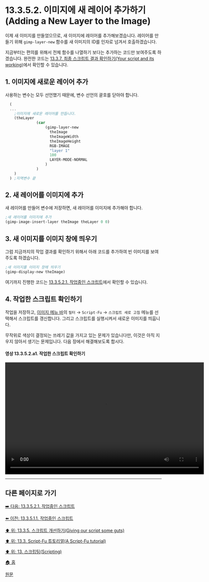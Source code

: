 # 13.3.5.2. 이미지에 새 레이어 추가하기(Adding a New Layer to the Image)
이제 새 이미지를 만들었으므로, 새 이미지에 레이어를 추가해보겠습니다. 레이어를 만들기 위해 `gimp-layer-new` 함수를 새 이미지의 ID를 인자로 넘겨서 호출하겠습니다.

지금부터는 편의를 위해서 전체 함수를 나열하기 보다는 추가하는 코드만 보여주도록 하겠습니다. 완전한 코드는 [13.3.7. 최종 스크립트 결과 확인하기(Your script and its working)](./13-03-07-your-script-and-its-working.md)에서 확인할 수 있습니다.

## 1. 이미지에 새로운 레이어 추가
사용하는 변수는 모두 선언했기 때문에, 변수 선언의 괄호를 닫아야 합니다.

```scheme
  (
  ...
    ;이미지에 새로운 레이어를 만듭니다.
    (theLayer
              (car
                  (gimp-layer-new
                    theImage
                    theImageWidth
                    theImageHeight
                    RGB-IMAGE
                    "layer 1"
                    100
                    LAYER-MODE-NORMAL
                  )
              )
    )
  ) ;지역변수 끝
```

## 2. 새 레이어를 이미지에 추가
새 레이어를 만들어 변수에 저장하면, 새 레이어를 이미지에 추가해야 합니다.

```scheme
;새 레이어를 이미지에 추가
(gimp-image-insert-layer theImage theLayer 0 0)
```
## 3. 새 이미지를 이미지 창에 띄우기
그럼 지금까지의 작업 결과를 확인하기 위해서 아래 코드를 추가하여 빈 이미지를 보여주도록 하겠습니다.

```scheme
;새 이미지를 이미지 창에 띄우기
(gimp-display-new theImage)
```

여기까지 진행한 코드는 [13.3.5.2.1. 작업중인 스크립트](./13-03-05-02-01-script_in_progress.md)에서 확인할 수 있습니다.

## 4. 작업한 스크립트 확인하기
작업을 저장하고, [이미지 메뉴 바](./03-02-04-02-image-menu.md)의 `필터` → `Script-Fu` → `스크립트 새로 고침` 메뉴를 선택해서 스크립트를 갱신합니다. 그리고 스크립트를 실행시켜서 새로운 이미지를 띄웁니다.

무작위로 색상이 결정되는 쓰레기 값을 가지고 있는 문제가 있습니다만, 이것은 아직 지우지 않아서 생기는 문제입니다. 다음 장에서 해결해보도록 합시다.

#### 영상 13.3.5.2.a1. 작업한 스크립트 확인하기
<video controls="controls" width="640" height="360"  src="https://github.com/wonder13662/gimp/assets/15767104/6bb1b108-b563-43e1-8059-c3786faadf62"></video>

***

## 다른 페이지로 가기

[➡️ 다음: 13.3.5.2.1. 작업중인 스크립트](./13-03-05-02-01-script_in_progress.md)

[⬅️ 이전: 13.3.5.1.1. 작업중인 스크립트](./13-03-05-01-01-script_in_progress.md)

[⬆️ 위: 13.3.5. 스크립트 개선하기(Giving our script some guts)](./13-03-05-00-giving-our-script-some-guts.md)

[⬆️ 위: 13.3. Script-Fu 튜토리얼(A Script-Fu tutorial)](./13-03-00-a-script-fu-tutorial.md)

[⬆️ 위: 13. 스크립팅(Scripting)](./13-00-scripting.md)

[🏠 홈](./00-home.md)

[원문](https://docs.gimp.org/2.10/ko/gimp-using-script-fu-tutorial-script.html#idm10188)
